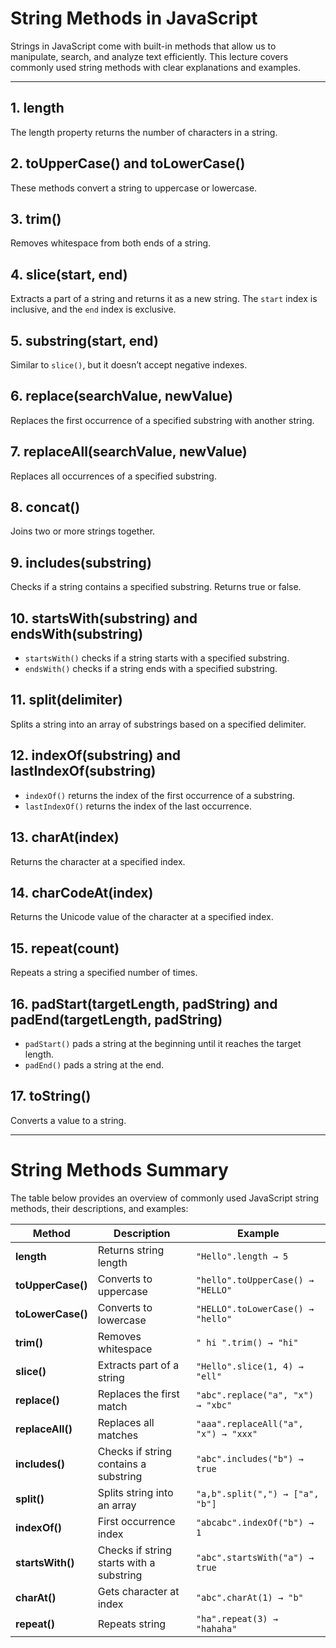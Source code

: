 # String Methods in JavaScript

Strings in JavaScript come with built-in methods that allow us to manipulate, search, and analyze text efficiently. This lecture covers commonly used string methods with clear explanations and examples.

---

## 1. length  

The length property returns the number of characters in a string.

## 2. toUpperCase() and toLowerCase()

These methods convert a string to uppercase or lowercase.

## 3. trim()

Removes whitespace from both ends of a string.

## 4. slice(start, end)

Extracts a part of a string and returns it as a new string. The `start` index is inclusive, and the `end` index is exclusive.

## 5. substring(start, end)

Similar to `slice()`, but it doesn’t accept negative indexes.


## 6. replace(searchValue, newValue)

Replaces the first occurrence of a specified substring with another string.


## 7. replaceAll(searchValue, newValue)

Replaces all occurrences of a specified substring.

## 8. concat()

Joins two or more strings together.

 
## 9. includes(substring)

Checks if a string contains a specified substring. Returns true or false.

## 10. startsWith(substring) and endsWith(substring)

- `startsWith()` checks if a string starts with a specified substring.
- `endsWith()` checks if a string ends with a specified substring.

## 11. split(delimiter)

Splits a string into an array of substrings based on a specified delimiter.


## 12. indexOf(substring) and lastIndexOf(substring)

- `indexOf()` returns the index of the first occurrence of a substring.
- `lastIndexOf()` returns the index of the last occurrence.

## 13. charAt(index)

Returns the character at a specified index.

## 14. charCodeAt(index)

Returns the Unicode value of the character at a specified index.

## 15. repeat(count)

Repeats a string a specified number of times.


## 16. padStart(targetLength, padString) and padEnd(targetLength, padString)

- `padStart()` pads a string at the beginning until it reaches the target length.
- `padEnd()` pads a string at the end.

## 17. toString()

Converts a value to a string. 

---

# String Methods Summary

The table below provides an overview of commonly used JavaScript string methods, their descriptions, and examples:


| **Method**       | **Description**                                | **Example**                           |
|-------------------|-----------------------------------------------|---------------------------------------|
| **length**        | Returns string length                        | `"Hello".length → 5`                  |
| **toUpperCase()** | Converts to uppercase                        | `"hello".toUpperCase() → "HELLO"`     |
| **toLowerCase()** | Converts to lowercase                        | `"HELLO".toLowerCase() → "hello"`     |
| **trim()**        | Removes whitespace                           | `" hi ".trim() → "hi"`                |
| **slice()**       | Extracts part of a string                    | `"Hello".slice(1, 4) → "ell"`         |
| **replace()**     | Replaces the first match                     | `"abc".replace("a", "x") → "xbc"`     |
| **replaceAll()**  | Replaces all matches                         | `"aaa".replaceAll("a", "x") → "xxx"`  |
| **includes()**    | Checks if string contains a substring        | `"abc".includes("b") → true`          |
| **split()**       | Splits string into an array                  | `"a,b".split(",") → ["a", "b"]`       |
| **indexOf()**     | First occurrence index                       | `"abcabc".indexOf("b") → 1`           |
| **startsWith()**  | Checks if string starts with a substring      | `"abc".startsWith("a") → true`        |
| **charAt()**      | Gets character at index                      | `"abc".charAt(1) → "b"`               |
| **repeat()**      | Repeats string                               | `"ha".repeat(3) → "hahaha"`           |
